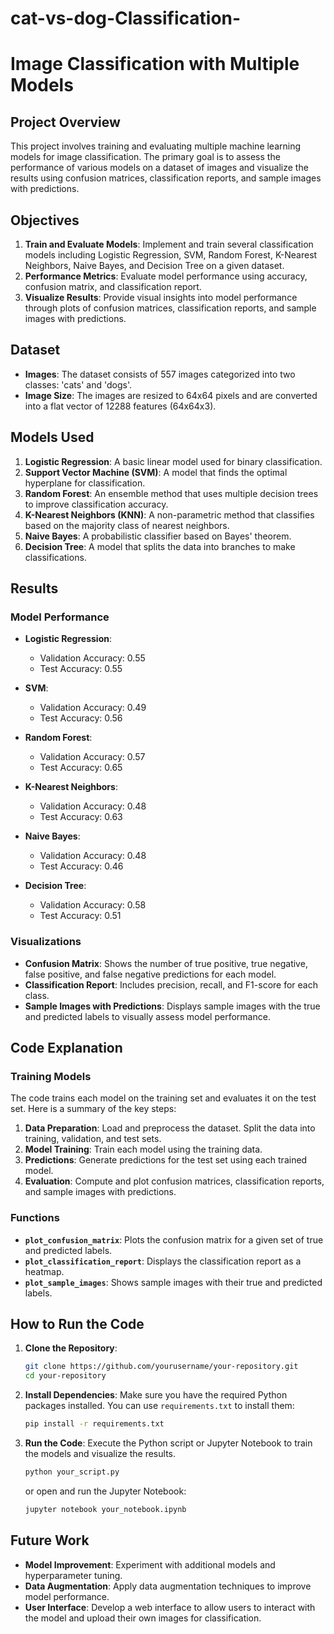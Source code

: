 # cat-vs-dog-Classification-


# Image Classification with Multiple Models

## Project Overview

This project involves training and evaluating multiple machine learning models for image classification. The primary goal is to assess the performance of various models on a dataset of images and visualize the results using confusion matrices, classification reports, and sample images with predictions.

## Objectives

1. **Train and Evaluate Models**: Implement and train several classification models including Logistic Regression, SVM, Random Forest, K-Nearest Neighbors, Naive Bayes, and Decision Tree on a given dataset.
2. **Performance Metrics**: Evaluate model performance using accuracy, confusion matrix, and classification report.
3. **Visualize Results**: Provide visual insights into model performance through plots of confusion matrices, classification reports, and sample images with predictions.

## Dataset

- **Images**: The dataset consists of 557 images categorized into two classes: 'cats' and 'dogs'.
- **Image Size**: The images are resized to 64x64 pixels and are converted into a flat vector of 12288 features (64x64x3).

## Models Used

1. **Logistic Regression**: A basic linear model used for binary classification.
2. **Support Vector Machine (SVM)**: A model that finds the optimal hyperplane for classification.
3. **Random Forest**: An ensemble method that uses multiple decision trees to improve classification accuracy.
4. **K-Nearest Neighbors (KNN)**: A non-parametric method that classifies based on the majority class of nearest neighbors.
5. **Naive Bayes**: A probabilistic classifier based on Bayes' theorem.
6. **Decision Tree**: A model that splits the data into branches to make classifications.

## Results

### Model Performance

- **Logistic Regression**:
  - Validation Accuracy: 0.55
  - Test Accuracy: 0.55

- **SVM**:
  - Validation Accuracy: 0.49
  - Test Accuracy: 0.56

- **Random Forest**:
  - Validation Accuracy: 0.57
  - Test Accuracy: 0.65

- **K-Nearest Neighbors**:
  - Validation Accuracy: 0.48
  - Test Accuracy: 0.63

- **Naive Bayes**:
  - Validation Accuracy: 0.48
  - Test Accuracy: 0.46

- **Decision Tree**:
  - Validation Accuracy: 0.58
  - Test Accuracy: 0.51

### Visualizations

- **Confusion Matrix**: Shows the number of true positive, true negative, false positive, and false negative predictions for each model.
- **Classification Report**: Includes precision, recall, and F1-score for each class.
- **Sample Images with Predictions**: Displays sample images with the true and predicted labels to visually assess model performance.

## Code Explanation

### Training Models

The code trains each model on the training set and evaluates it on the test set. Here is a summary of the key steps:

1. **Data Preparation**: Load and preprocess the dataset. Split the data into training, validation, and test sets.
2. **Model Training**: Train each model using the training data.
3. **Predictions**: Generate predictions for the test set using each trained model.
4. **Evaluation**: Compute and plot confusion matrices, classification reports, and sample images with predictions.

### Functions

- **`plot_confusion_matrix`**: Plots the confusion matrix for a given set of true and predicted labels.
- **`plot_classification_report`**: Displays the classification report as a heatmap.
- **`plot_sample_images`**: Shows sample images with their true and predicted labels.

## How to Run the Code

1. **Clone the Repository**:
   ```bash
   git clone https://github.com/yourusername/your-repository.git
   cd your-repository
   ```

2. **Install Dependencies**:
   Make sure you have the required Python packages installed. You can use `requirements.txt` to install them:
   ```bash
   pip install -r requirements.txt
   ```

3. **Run the Code**:
   Execute the Python script or Jupyter Notebook to train the models and visualize the results.

   ```bash
   python your_script.py
   ```

   or open and run the Jupyter Notebook:
   ```bash
   jupyter notebook your_notebook.ipynb
   ```

## Future Work

- **Model Improvement**: Experiment with additional models and hyperparameter tuning.
- **Data Augmentation**: Apply data augmentation techniques to improve model performance.
- **User Interface**: Develop a web interface to allow users to interact with the model and upload their own images for classification.

